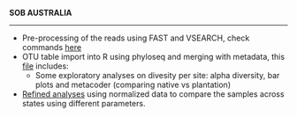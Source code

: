 
__SOB AUSTRALIA__

________________


* Pre-processing of the reads using FAST and VSEARCH, check commands [here](Pre_processing.Rmd)
* OTU table import into R using phyloseq and merging with metadata, this [file](OTU_analysis.md) includes:
  * Some exploratory analyses on divesity per site: alpha diversity, bar plots and metacoder (comparing native vs plantation)
* [Refined analyses](Plantation_vs_Native.md) using normalized data to compare the samples across states using different parameters.

